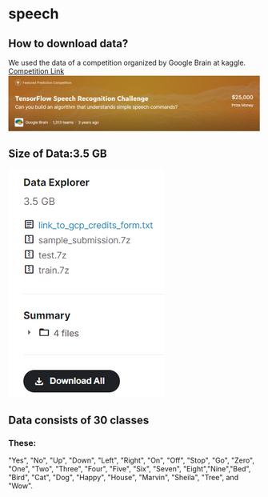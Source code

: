 # speech

## How to download data?

We used the data of a competition organized by Google Brain at kaggle.
[Competition Link](https://www.kaggle.com/c/tensorflow-speech-recognition-challenge/data)
![alt text](https://raw.githubusercontent.com/RenkliKup/speech/main/img/challenge.png)
## Size of Data:3.5 GB



![alt text](https://raw.githubusercontent.com/RenkliKup/speech/main/img/data.png)

## Data consists of 30 classes 
### These:
"Yes", "No", "Up", "Down", "Left", "Right", "On", "Off", "Stop", "Go", "Zero", "One", "Two", "Three", "Four", "Five", "Six", "Seven", "Eight","Nine","Bed", "Bird", "Cat", "Dog", "Happy", "House", "Marvin", "Sheila", "Tree", and "Wow".
